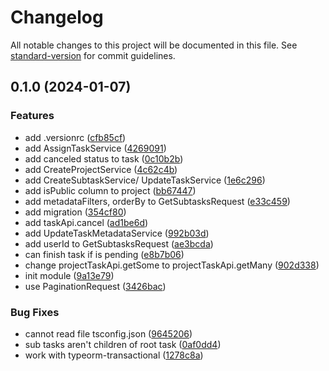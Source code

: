 # Changelog

All notable changes to this project will be documented in this file. See [standard-version](https://github.com/conventional-changelog/standard-version) for commit guidelines.

## 0.1.0 (2024-01-07)

### Features

- add .versionrc ([cfb85cf](https://github.com/RoxaVN/roxavn/commit/cfb85cf9665d72642c9d297a529af352f4cac08a))
- add AssignTaskService ([4269091](https://github.com/RoxaVN/roxavn/commit/426909146d143bb4743908036be6031008e2204f))
- add canceled status to task ([0c10b2b](https://github.com/RoxaVN/roxavn/commit/0c10b2b8226e27fd3ad18424a745259be464cfe5))
- add CreateProjectService ([4c62c4b](https://github.com/RoxaVN/roxavn/commit/4c62c4bdd5e175c83f079d03e7f9992c0d2b7072))
- add CreateSubtaskService/ UpdateTaskService ([1e6c296](https://github.com/RoxaVN/roxavn/commit/1e6c2965f01d7ab21feba6e34d31c8708ea341c4))
- add isPublic column to project ([bb67447](https://github.com/RoxaVN/roxavn/commit/bb67447cb08e6b8f8bb1218b88fa7d00313b840e))
- add metadataFilters, orderBy to GetSubtasksRequest ([e33c459](https://github.com/RoxaVN/roxavn/commit/e33c459ae602f5eaef15b6d8427459868ec74fd1))
- add migration ([354cf80](https://github.com/RoxaVN/roxavn/commit/354cf80090ab82a8657be098bee2189f9a93ea2e))
- add taskApi.cancel ([ad1be6d](https://github.com/RoxaVN/roxavn/commit/ad1be6ddf46274105d32c1c0da1e1ecedfe05108))
- add UpdateTaskMetadataService ([992b03d](https://github.com/RoxaVN/roxavn/commit/992b03d3e09aa9648539c67380ff6b0282a279ae))
- add userId to GetSubtasksRequest ([ae3bcda](https://github.com/RoxaVN/roxavn/commit/ae3bcda8b8e1a2f03f6b82d44eca0af6adbf4764))
- can finish task if is pending ([e8b7b06](https://github.com/RoxaVN/roxavn/commit/e8b7b063bf90d96824efb35af79a694ca3371bd6))
- change projectTaskApi.getSome to projectTaskApi.getMany ([902d338](https://github.com/RoxaVN/roxavn/commit/902d338eafd53e4f9993e17cbcd824866479da6d))
- init module ([9a13e79](https://github.com/RoxaVN/roxavn/commit/9a13e79cdd744987ce4bd4250ac6b63997d0f40a))
- use PaginationRequest ([3426bac](https://github.com/RoxaVN/roxavn/commit/3426bac889f028f5e69b933f764179be0c35038e))

### Bug Fixes

- cannot read file tsconfig.json ([9645206](https://github.com/RoxaVN/roxavn/commit/964520607f96c9485bd1ce7bf4eea2cedda531be))
- sub tasks aren't children of root task ([0af0dd4](https://github.com/RoxaVN/roxavn/commit/0af0dd471f503725d3fbccbd16c67d712e1805a8))
- work with typeorm-transactional ([1278c8a](https://github.com/RoxaVN/roxavn/commit/1278c8a77bd469f317d0e0294b061696e6f1ffd6))
